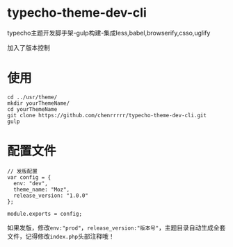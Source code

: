 # typecho-theme-dev-cli
typecho主题开发脚手架-gulp构建-集成less,babel,browserify,csso,uglify

加入了版本控制

# 使用

```
cd ../usr/theme/
mkdir yourThemeName/
cd yourThemeName
git clone https://github.com/chenrrrrr/typecho-theme-dev-cli.git
gulp
```


# 配置文件
```
// 发版配置
var config = {
  env: "dev",
  theme_name: "Moz",
  release_version: "1.0.0"
};

module.exports = config;
```
如果发版，修改`env:"prod"`，`release_version:"版本号"`，主题目录自动生成全套文件，记得修改`index.php`头部注释哦！
